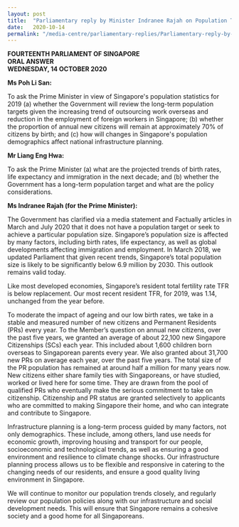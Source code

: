 ```yaml
---
layout: post
title:  "Parliamentary reply by Minister Indranee Rajah on Population Trends"
date:   2020-10-14
permalink: "/media-centre/parliamentary-replies/Parliamentary-reply-by-Minister-Indranee-Rajah-on-Population-Trends,-New-Citizens-and-Infrastructure-Planning"
---
```


**FOURTEENTH PARLIAMENT OF SINGAPORE**  
**ORAL ANSWER**  
**WEDNESDAY, 14 OCTOBER 2020**  

**Ms Poh Li San:**

To ask the Prime Minister in view of Singapore's population statistics for 2019 (a) whether the Government will review the long-term population targets given the increasing trend of outsourcing work overseas and reduction in the employment of foreign workers in Singapore; (b) whether the proportion of annual new citizens will remain at approximately 70% of citizens by birth; and (c) how will changes in Singapore's population demographics affect national infrastructure planning.

**Mr Liang Eng Hwa:**

To ask the Prime Minister (a) what are the projected trends of birth rates, life expectancy and immigration in the next decade; and (b) whether the Government has a long-term population target and what are the policy considerations.

**Ms Indranee Rajah (for the Prime Minister):**

The Government has clarified via a media statement and Factually articles in March and July 2020 that it does not have a population target or seek to achieve a particular population size. Singapore’s population size is affected by many factors, including birth rates, life expectancy, as well as global developments affecting immigration and employment. In March 2018, we updated Parliament that given recent trends, Singapore’s total population size is likely to be significantly below 6.9 million by 2030. This outlook remains valid today.   

Like most developed economies, Singapore’s resident total fertility rate TFR is below replacement. Our most recent resident TFR, for 2019, was 1.14, unchanged from the year before.

To moderate the impact of ageing and our low birth rates, we take in a stable and measured number of new citizens and Permanent Residents (PRs) every year. To the Member’s question on annual new citizens, over the past five years, we granted an average of about 22,100 new Singapore Citizenships (SCs) each year. This included about 1,600 children born overseas to Singaporean parents every year. We also granted about 31,700 new PRs on average each year, over the past five years. The total size of the PR population has remained at around half a million for many years now. New citizens either share family ties with Singaporeans, or have studied, worked or lived here for some time. They are drawn from the pool of qualified PRs who eventually make the serious commitment to take on citizenship. Citizenship and PR status are granted selectively to applicants who are committed to making Singapore their home, and who can integrate and contribute to Singapore.

Infrastructure planning is a long-term process guided by many factors, not only demographics. These include, among others, land use needs for economic growth, improving housing and transport for our people, socioeconomic and technological trends, as well as ensuring a good environment and resilience to climate change shocks. Our infrastructure planning process allows us to be flexible and responsive in catering to the changing needs of our residents, and ensure a good quality living environment in Singapore.

We will continue to monitor our population trends closely, and regularly review our population policies along with our infrastructure and social development needs. This will ensure that Singapore remains a cohesive society and a good home for all Singaporeans.

